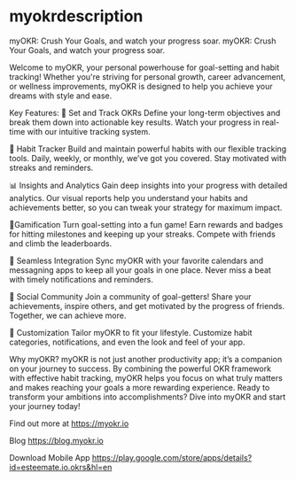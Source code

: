 # myokrdescription
myOKR: Crush Your Goals, and watch your progress soar.
myOKR: Crush Your Goals, and watch your progress soar.

Welcome to myOKR, your personal powerhouse for goal-setting and habit tracking! Whether you're striving for personal growth, career advancement, or wellness improvements, myOKR is designed to help you achieve your dreams with style and ease.

Key Features:
🎯 Set and Track OKRs
Define your long-term objectives and break them down into actionable key results. Watch your progress in real-time with our intuitive tracking system.

📅 Habit Tracker
Build and maintain powerful habits with our flexible tracking tools. Daily, weekly, or monthly, we’ve got you covered. Stay motivated with streaks and reminders.

📊 Insights and Analytics
Gain deep insights into your progress with detailed analytics. Our visual reports help you understand your habits and achievements better, so you can tweak your strategy for maximum impact.

🌟Gamification
Turn goal-setting into a fun game! Earn rewards and badges for hitting milestones and keeping up your streaks. Compete with friends and climb the leaderboards.

📲 Seamless Integration
Sync myOKR with your favorite calendars and messagning apps to keep all your goals in one place. Never miss a beat with timely notifications and reminders.

👥 Social Community
Join a community of goal-getters! Share your achievements, inspire others, and get motivated by the progress of friends. Together, we can achieve more.

🎨 Customization
Tailor myOKR to fit your lifestyle. Customize habit categories, notifications, and even the look and feel of your app.

Why myOKR?
myOKR is not just another productivity app; it’s a companion on your journey to success. By combining the powerful OKR framework with effective habit tracking, myOKR helps you focus on what truly matters and makes reaching your goals a more rewarding experience. Ready to transform your ambitions into accomplishments? Dive into myOKR and start your journey today!

Find out more at https://myokr.io

Blog https://blog.myokr.io

Download Mobile App https://play.google.com/store/apps/details?id=esteemate.io.okrs&hl=en
